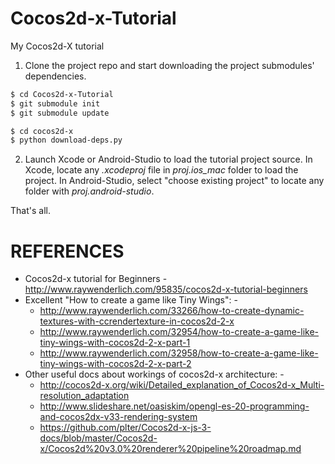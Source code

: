 # Cocos2d-x-Tutorial
My Cocos2d-X tutorial

1. Clone the project repo and start downloading the project submodules' dependencies.
```sh
$ cd Cocos2d-x-Tutorial
$ git submodule init
$ git submodule update

$ cd cocos2d-x
$ python download-deps.py
```
2. Launch Xcode or Android-Studio to load the tutorial project source. In Xcode, locate any *.xcodeproj* file in *proj.ios_mac* folder to load the project.
In Android-Studio, select "choose existing project" to locate any folder with *proj.android-studio*.

That's all.

# REFERENCES

- Cocos2d-x tutorial for Beginners - http://www.raywenderlich.com/95835/cocos2d-x-tutorial-beginners
- Excellent "How to create a game like Tiny Wings": -
   - http://www.raywenderlich.com/33266/how-to-create-dynamic-textures-with-ccrendertexture-in-cocos2d-2-x
   - http://www.raywenderlich.com/32954/how-to-create-a-game-like-tiny-wings-with-cocos2d-2-x-part-1
   - http://www.raywenderlich.com/32958/how-to-create-a-game-like-tiny-wings-with-cocos2d-2-x-part-2
- Other useful docs about workings of cocos2d-x architecture: -
   - http://cocos2d-x.org/wiki/Detailed_explanation_of_Cocos2d-x_Multi-resolution_adaptation
   - http://www.slideshare.net/oasiskim/opengl-es-20-programming-and-cocos2dx-v33-rendering-system
   - https://github.com/plter/Cocos2d-x-js-3-docs/blob/master/Cocos2d-x/Cocos2d%20v3.0%20renderer%20pipeline%20roadmap.md


